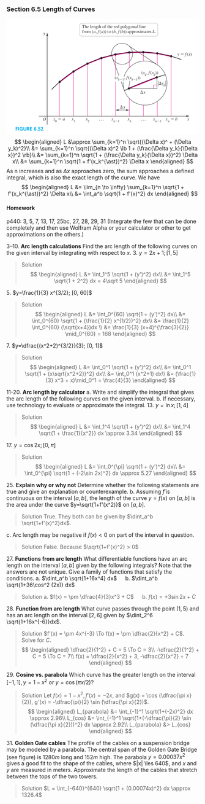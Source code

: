 ### Section 6.5 Length of Curves

![Graph](../assets/fig_0652.png)
$$
\begin{aligned}
L &\approx \sum_{k=1}^n \sqrt{(\Delta x)^ + (\Delta y_k)^2}\\
&= \sum_{k=1}^n \sqrt{(\Delta x)^2 \lb 1 + (\frac{\Delta y_k}{\Delta x})^2 \rb}\\
&= \sum_{k=1}^n \sqrt{1 + (\frac{\Delta y_k}{\Delta x})^2} \Delta x\\
&= \sum_{k=1}^n \sqrt{1 + f'(x_k^{\ast})^2} \Delta x
\end{aligned}
$$
As n increases and as $\Delta x$ approaches zero, the sum approaches a defined integral, which is also the exact length of the curve. We have
$$
\begin{aligned}
L &= \lim_{n \to \infty} \sum_{k=1}^n \sqrt{1 + f'(x_k^{\ast})^2} \Delta x\\
&= \int_a^b \sqrt{1 + f'(x)^2} dx
\end{aligned}
$$

#### Homework
p440: 3, 5, 7, 13, 17, 25bc, 27, 28, 29, 31 (Integrate the few that can be done completely and then use Wolfram Alpha or your calculator or other to get approximations on the others.)

3–10\. **Arc length calculations** Find the arc length of the following curves on the given interval by integrating with respect to $x$.
3\. $y=2x+1; [1, 5]$
>Solution
$$
\begin{aligned}
L &= \int_1^5 \sqrt{1 + (y')^2} dx\\
&= \int_1^5 \sqrt{1 + 2^2} dx = 4\sqrt 5
\end{aligned}
$$

5\. $y=\frac{1}{3} x^{3/2}; [0, 60]$
>Solution
$$
\begin{aligned}
L &= \int_0^{60} \sqrt{1 + (y')^2} dx\\
&= \int_0^{60} \sqrt{1 + (\frac{1}{2} x^{1/2})^2} dx\\
&= \frac{1}{2} \int_0^{60} (\sqrt{x+4})dx \\
&= \frac{1}{3} (x+4)^{\frac{3}{2}} \mid_0^{60} = 168
\end{aligned}
$$

7\. $y=\dfrac{(x^2+2)^{3/2}}{3}; [0, 1]$
>Solution
$$
\begin{aligned}
L &= \int_0^1 \sqrt{1 + (y')^2} dx\\
&= \int_0^1 \sqrt{1 + (x\sqrt{x^2+2})^2} dx\\
&= \int_0^1 (x^2+1) dx\\
&= (\frac{1}{3} x^3 + x)\mid_0^1 = \frac{4}{3}
\end{aligned}
$$

<!-- pagebreak -->
11-20\. **Arc length by calculator**
a. Write and simplify the integral that gives the arc length of the following curves on the given interval.
b. If necessary, use technology to evaluate or approximate the integral.
13\. $y=\ln x; [1, 4]$
>Solution
$$
\begin{aligned}
L &= \int_1^4 \sqrt{1 + (y')^2} dx\\
&= \int_1^4 \sqrt{1 + \frac{1}{x^2}} dx \approx 3.34
\end{aligned}
$$

17\. $y=\cos 2x; [0, \pi]$
>Solution
$$
\begin{aligned}
L &= \int_0^{\pi} \sqrt{1 + (y')^2} dx\\
&= \int_0^{\pi} \sqrt{1 + (-2\sin 2x)^2} dx \approx 5.27
\end{aligned}
$$

25\. **Explain why or why not** Determine whether the following statements are true and give an explanation or counterexample.
b. Assuming $f'$is continuous on the interval $[a,b]$, the length of the curve $y=f(x)$ on $[a,b]$ is the area under the curve $y=\sqrt{1+f'(x^2)}$ on $[a, b]$.
>Solution
True. They both can be given by $\dint_a^b \sqrt{1+f'(x)^2}dx$.

c. Arc length may be negative if $f(x) < 0$ on part of the interval in question.
>Solution
False. Because $\sqrt{1+f'(x)^2} > 0$

27\. **Functions from arc length** What differentiable functions have an arc length on the interval $[a, b]$ given by the following integrals? Note that the answers are not unique. Give a family of functions that satisfy the conditions.
a. $\dint_a^b \sqrt{1+16x^4} dx$ &emsp; b. $\dint_a^b \sqrt{1+36\cos^2 (2x)} dx$
>Solution
a. $f(x) = \pm \dfrac{4}{3}x^3 + C$ &emsp; b. $f(x) = \pm 3\sin 2x + C$

<!-- pagebreak -->
28\. **Function from arc length** What curve passes through the point $(1, 5)$ and has an arc length on the interval $[2, 6]$ given by $\dint_2^6 \sqrt{1+16x^{-6}}dx$.
>Solution
$f'(x) = \pm 4x^{-3} \To f(x) = \pm \dfrac{2}{x^2} + C$. Solve for $C$.
$$
\begin{aligned}
\dfrac{2}{1^2} + C = 5 \To C = 3\\
-\dfrac{2}{1^2} + C = 5 \To C = 7\\
f(x) = \dfrac{2}{x^2} + 3, -\dfrac{2}{x^2} + 7
\end{aligned}
$$

29\. **Cosine vs. parabola** Which curve has the greater length on the interval $[-1, 1], y=1-x^2$ or $y=\cos(\pi x/2)$?
>Solution
Let $f(x) = 1-x^2, f'(x)=-2x$, and $g(x) = \cos (\dfrac{\pi x}{2}), g'(x) = -\dfrac{\pi}{2} \sin (\dfrac{\pi x}{2})$.
$$
\begin{aligned}
L_{parabola} &= \int_{-1}^1 \sqrt{1+(-2x)^2} dx \approx 2.96\\
L_{cos} &= \int_{-1}^1 \sqrt{1+(-\dfrac{\pi}{2} \sin (\dfrac{\pi x}{2}))^2} dx \approx 2.92\\
L_{parabola} &> L_{cos}
\end{aligned}
$$

31\. **Golden Gate cables** The profile of the cables on a suspension bridge may be modeled by a parabola. The central span of the Golden Gate Bridge (see figure) is $1280m$ long and $152m$ high. The parabola $y = 0.00037x^2$ gives a good fit to the shape of the cables, where $|x| \les 640$, and $x$ and $y$ are measured in meters. Approximate the length of the cables that stretch between the tops of the two towers.
>Solution
$L = \int_{-640}^{640} \sqrt{1 + (0.00074x)^2} dx \approx 1326.4$
